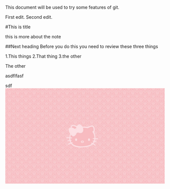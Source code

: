 This document will be used to try some features of git.

First edit.
Second edit.

#This is title

this is more about the note

##Next heading
Before you do this you need to review these three things

1.This things
2.That thing
3.the other

The other

asdflfasf

sdf
![HK](https://github.com/kaiyuean/learngit/blob/master/resources/hello-kitty-wallpapers-for-mac.jpg "Hello Kitty")
